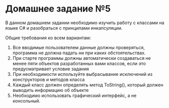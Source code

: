Домашнее задание №5
===================

В данном домашнем задании необходимо изучить работу с классами на языке С# и разобраться с принципами инкапсуляции.

Общие требования ко всем вариантам:

1. Все вводимые пользователем данные должны проверяться, программа не должна падать ни при каких обстоятельствах.
1.	При старте программы должны автоматически создаваться не менее пяти объектов разработанных вами классов, если это предусматривает условие задания 
1. При необходимости используйте выбрасывание исключений из конструкторов и методов класса
1. Каждый класс должен определять метод ToString(), который должен выводить информацию об объекте
1. Необходимо использовать графический интерфейс, а не консольный.
